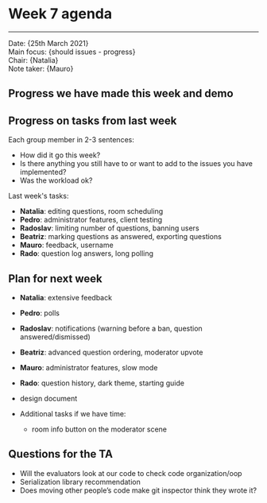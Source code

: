# Week 7 agenda    

---

Date:           {25th March 2021}\
Main focus:     {should issues - progress}\
Chair:          {Natalia}\
Note taker:     {Mauro}


## Progress we have made this week and demo

## Progress on tasks from last week
Each group member in 2-3 sentences: 
- How did it go this week? 
- Is there anything you still have to or want to add to the issues you have implemented?
- Was the workload ok?

Last week's tasks:
  - **Natalia**: editing questions, room scheduling
  - **Pedro**: administrator features, client testing
  - **Radoslav**: limiting number of questions, banning users
  - **Beatriz**: marking questions as answered, exporting questions
  - **Mauro**: feedback, username
  - **Rado**: question log answers, long polling


## Plan for next week
- **Natalia**: extensive feedback
- **Pedro**: polls
- **Radoslav**: notifications (warning before a ban, question answered/dismissed)
- **Beatriz**: advanced question ordering, moderator upvote
- **Mauro**: administrator features, slow mode
- **Rado**: question history, dark theme, starting guide
- design document

- Additional tasks if we have time:
  - room info button on the moderator scene

## Questions for the TA
- Will the evaluators look at our code to check code organization/oop
- Serialization library recommendation
- Does moving other people’s code make git inspector think they wrote it?
